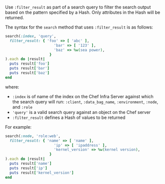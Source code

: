 Use `:filter_result` as part of a search query to filter the search
output based on the pattern specified by a Hash. Only attributes in the
Hash will be returned.

The syntax for the `search` method that uses `:filter_result` is as
follows:

```ruby
search(:index, 'query',
  filter_result: { 'foo' => [ 'abc' ],
                      'bar' => [ '123' ],
                      'baz' => %w(sea power),
                    }
).each do |result|
  puts result['foo']
  puts result['bar']
  puts result['baz']
end
```

where:

-   `:index` is of name of the index on the Chef Infra Server against
    which the search query will run: `:client`, `:data_bag_name`,
    `:environment`, `:node`, and `:role`
-   `'query'` is a valid search query against an object on the Chef
    server
-   `:filter_result` defines a Hash of values to be returned

For example:

```ruby
search(:node, 'role:web',
  filter_result: { 'name' => [ 'name' ],
                      'ip' => [ 'ipaddress' ],
                      'kernel_version' => %w(kernel version),
                    }
).each do |result|
  puts result['name']
  puts result['ip']
  puts result['kernel_version']
end
```
